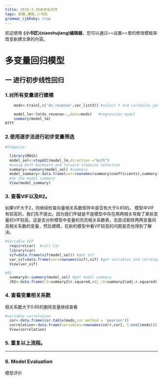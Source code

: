 ```yaml
---
title: 2018-3-26未命名文件 
tags: 新建,模板,小书匠
grammar_cjkRuby: true
---
```



欢迎使用 **{小书匠}(xiaoshujiang)编辑器**，您可以通过==设置==里的修改模板来改变新建文章的内容。	
# 多变量回归模型
## 一 进行初步线性回归
### 1.对所有变量进行建模

``` r
    mods<-train[,c('dv_revenue',var_list3)] #select Y and varibales you want to try

    model_lm<-lm(dv_revenue~.,data=mods)   #regression model
    summary(model_lm)
RTTT
```


###  2.使用逐步法进行初步变量筛选

``` r
#Stepwise

  library(MASS)
  model_sel<-stepAIC(model_lm,direction ="both")  
  #using both backward and forward stepwise selection
  summary<-summary(model_sel) #summary
  model_summary<-data.frame(var=rownames(summary$coefficients),summary$coefficients) 
  #do the model summary
  View(model_summary)
```


### 3. 查看VIF以及R2。
如果VIF大于2，则继续检查向量相关系数矩阵中是否有大于0.65的。
模型中VIF有较高的，我们先不提出，因为我们怀疑是不是模型中存在两两相关导致了某些变量的VIF较高，这是去分析模型中变量的亮亮相关系数表，去尝试剔除两两变量间高相关系数的变量，然后建模，在新的模型中看VIF较高的问题是否也得到了解决。

``` r
#Variable VIF
  require(car)  #call Car
  library(car)
  vif=data.frame(vif(model_sel)) #get Vif
  var_vif=data.frame(var=rownames(vif),vif) #get variables and corresponding Vif
  View(var_vif)

#R2
  summary2<-summary(model_sel) #get model summary
  (R2<-data.frame(r2=summary2$r.squared,adj_r2=summary2$adj.r.squared)) #get R2
```
### 4. 查看变量相关系数

相关系数大于0.65的删除变量继续查看

``` r
#variable correlation
  cor<-data.frame(cor.table(mods,cor.method = 'pearson'))              #calculate the correlation
  correlation<-data.frame(variables=rownames(cor),cor[, 1:ncol(mods)]) #get correlation only
  View(correlation)
```
### 5. 重复以上流程。


----------
### 6. Model Evaluation 
模型评价
